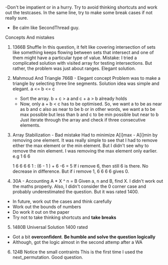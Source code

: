 
-Don't be impatient or in a hurry. Try to avoid thinking shortcuts and work out the testcases.
In the same line, try to make some break cases if not really sure.
- Be calm like SecondThread guy.

Concepts And mistakes 
1. 1366B Shuffle
In this question, it felt like covering intersection of sets like something keeps flowing between sets that intersect and one of 
them might have a particular type of value.
Mistake: I tried a complicated solution with visited array for testing intersections.
But rather, the problem was just about ranges. Elegant solution.

2. Mahmoud And Triangle 766B - Elegant concept 
   Problem was to make a triangle by selecting three line segments.
   Solution idea was simple and elegant.
   a <= b  <= c
   - Sort the array. b + c > a and c + a > b already holds
   -  Now, only a + b  < c has to be optimised. So, we want a to be as near as b and c also as near to be b 
   or in other words, we want a to be max possible but less than b and c to be min possible but near to b
Just iterate through the array and check if three consecutive elements.

3. Array Stabilization - Bad mistake
   Had to minimize A[i]max - A[i]min by removing one element.
   It was really simple to see that I had to remove either the max element or the min element.
   But I didn't see why to remove the min element. I was removing the max element only earlier.
   e.g 1 6 6 
   
   1 6 6 
   6 6 1  : (6 - 1 ) + 6 -6 = 5
   If i remove 6, then still 6 is there. No decrease in difference.
   But if i remove 1, 6 6 
                      6 6 gives 0.
4. 30A - Accounting 
A * X ^ n = B
Given a, n and B, find X.
I didn't work out the maths properly. Also, I didn't consider the 0 corner case
and probably underestimated the question. But it was rated 1400.
- In future, work out the cases and think carefully
- Work out the bounds of numbers
- Do work it out on the paper
- Try not to take thinking shortcuts and **take breaks**

5. 1480B Universal Solution 1400 rated
- Got a bit **overconfident**. **Be humble and solve the question logically**
- Although, got the logic almost in the second attemp after a WA                

6. 124B Notice the small contraints
This is the first time I used the next_permutation. Good question.
   
